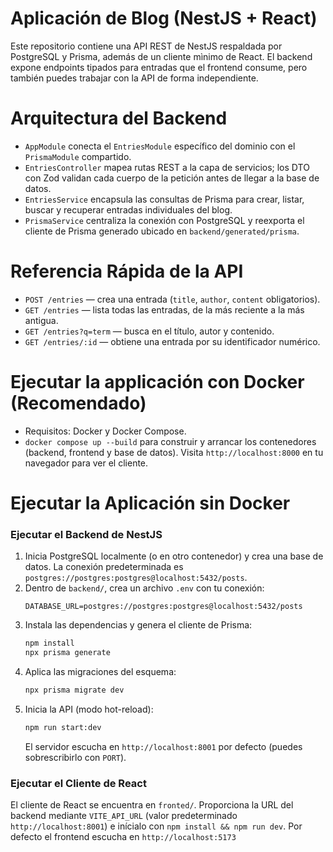 # Aplicación de Blog (NestJS + React)

Este repositorio contiene una API REST de NestJS respaldada por PostgreSQL y Prisma, además de un cliente mìnimo de React. El backend expone endpoints tipados para entradas que el frontend consume, pero también puedes trabajar con la API de forma independiente.

# Arquitectura del Backend
- `AppModule` conecta el `EntriesModule` específico del dominio con el `PrismaModule` compartido.
- `EntriesController` mapea rutas REST a la capa de servicios; los DTO con Zod validan cada cuerpo de la petición antes de llegar a la base de datos.
- `EntriesService` encapsula las consultas de Prisma para crear, listar, buscar y recuperar entradas individuales del blog.
- `PrismaService` centraliza la conexión con PostgreSQL y reexporta el cliente de Prisma generado ubicado en `backend/generated/prisma`.

# Referencia Rápida de la API
- `POST /entries` — crea una entrada (`title`, `author`, `content` obligatorios).
- `GET /entries` — lista todas las entradas, de la más reciente a la más antigua.
- `GET /entries?q=term` — busca en el título, autor y contenido.
- `GET /entries/:id` — obtiene una entrada por su identificador numérico.




# Ejecutar la applicación con Docker (Recomendado)
- Requisitos: Docker y Docker Compose.
- `docker compose up --build` para construir y arrancar los contenedores (backend, frontend y base de datos). Visita `http://localhost:8000` en tu navegador para ver el cliente.

# Ejecutar la Aplicación sin Docker
### Ejecutar el Backend de NestJS
1. Inicia PostgreSQL localmente (o en otro contenedor) y crea una base de datos. La conexión predeterminada es `postgres://postgres:postgres@localhost:5432/posts`.
2. Dentro de `backend/`, crea un archivo `.env` con tu conexión:
   ```env
   DATABASE_URL=postgres://postgres:postgres@localhost:5432/posts
   ```
3. Instala las dependencias y genera el cliente de Prisma:
   ```bash
   npm install
   npx prisma generate
   ```
4. Aplica las migraciones del esquema:
   ```bash
   npx prisma migrate dev
   ```
5. Inicia la API (modo hot-reload):
   ```bash
   npm run start:dev
   ```
   El servidor escucha en `http://localhost:8001` por defecto (puedes sobrescribirlo con `PORT`).

### Ejecutar el Cliente de React
El cliente de React se encuentra en `fronted/`. Proporciona la URL del backend mediante `VITE_API_URL` (valor predeterminado `http://localhost:8001`) e inícialo con `npm install && npm run dev`.
Por defecto el frontend escucha en `http://localhost:5173` 



